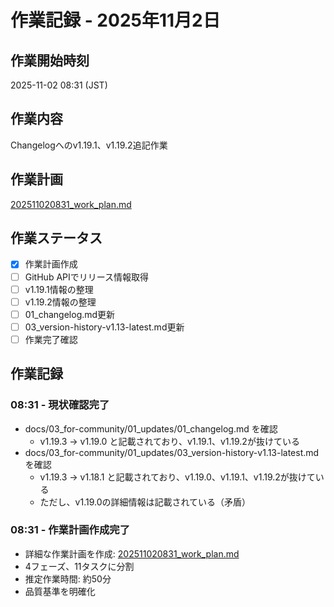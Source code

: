 # 作業記録 - 2025年11月2日

## 作業開始時刻
2025-11-02 08:31 (JST)

## 作業内容
Changelogへのv1.19.1、v1.19.2追記作業

## 作業計画
[202511020831_work_plan.md](202511020831_work_plan.md)

## 作業ステータス
- [x] 作業計画作成
- [ ] GitHub APIでリリース情報取得
- [ ] v1.19.1情報の整理
- [ ] v1.19.2情報の整理
- [ ] 01_changelog.md更新
- [ ] 03_version-history-v1.13-latest.md更新
- [ ] 作業完了確認

## 作業記録

### 08:31 - 現状確認完了
- docs/03_for-community/01_updates/01_changelog.md を確認
  - v1.19.3 → v1.19.0 と記載されており、v1.19.1、v1.19.2が抜けている
- docs/03_for-community/01_updates/03_version-history-v1.13-latest.md を確認
  - v1.19.3 → v1.18.1 と記載されており、v1.19.0、v1.19.1、v1.19.2が抜けている
  - ただし、v1.19.0の詳細情報は記載されている（矛盾）

### 08:31 - 作業計画作成完了
- 詳細な作業計画を作成: [202511020831_work_plan.md](202511020831_work_plan.md)
- 4フェーズ、11タスクに分割
- 推定作業時間: 約50分
- 品質基準を明確化
